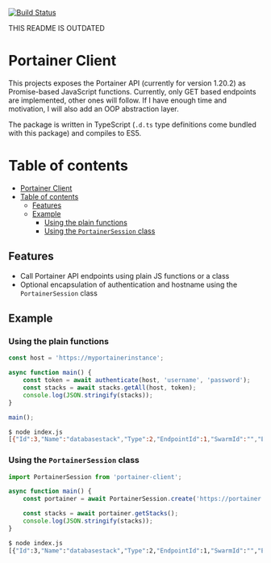 [![Build Status](https://travis-ci.org/thib3113/api-portainer.svg?branch=master)](https://travis-ci.org/thib3113/api-portainer)

THIS README IS OUTDATED






# Portainer Client
This projects exposes the Portainer API (currently for version 1.20.2) as Promise-based JavaScript functions. Currently, only GET based endpoints are implemented,
other ones will follow. If I have enough time and motivation, I will also add an OOP abstraction layer.

The package is written in TypeScript (`.d.ts` type definitions come bundled with this package)
and compiles to ES5.

# Table of contents
- [Portainer Client](#portainer-client)
- [Table of contents](#table-of-contents)
  - [Features](#features)
  - [Example](#example)
    - [Using the plain functions](#using-the-plain-functions)
    - [Using the `PortainerSession` class](#using-the-portainersession-class)

## Features
- Call Portainer API endpoints using plain JS functions or a class
- Optional encapsulation of authentication and hostname using the `PortainerSession` class

## Example
### Using the plain functions
```js
const host = 'https://myportainerinstance';

async function main() {
    const token = await authenticate(host, 'username', 'password');
    const stacks = await stacks.getAll(host, token);
    console.log(JSON.stringify(stacks));
}

main();
```
```sh
$ node index.js
[{"Id":3,"Name":"databasestack","Type":2,"EndpointId":1,"SwarmId":"","EntryPoint":"docker-compose.yml","Env":[],"ProjectPath":"/data/compose/3","ResourceControl":{"Id":0,"ResourceId":"","SubResourceIds":null,"Type":0,"UserAccesses":null,"TeamAccesses":null,"Public":false}}]
```

### Using the `PortainerSession` class
```js
import PortainerSession from 'portainer-client';

async function main() {
    const portainer = await PortainerSession.create('https://portainer.example.com','username', 'password');

    const stacks = await portainer.getStacks();
    console.log(JSON.stringify(stacks));
}
```
```sh
$ node index.js
[{"Id":3,"Name":"databasestack","Type":2,"EndpointId":1,"SwarmId":"","EntryPoint":"docker-compose.yml","Env":[],"ProjectPath":"/data/compose/3","ResourceControl":{"Id":0,"ResourceId":"","SubResourceIds":null,"Type
```
